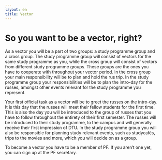 ```yaml
---
layout: en
title: Vector
---
```


<h1>So you want to be a vector, right?</h1>

<div id="poster-image" style="background-image: url('/static/img/vektorMel.jpg');">
</div>

<p>As a vector you will be a part of two groups: a study programme group and a cross group. The study programme group will consist of vectors for the same study programme as you, while the cross group will consist of vectors from different study programme groups. These groups are the ones you have to cooperate with throughout your vector period. In the cross group your main responsibility will be to plan and hold the rus trip. In the study programme group your responsibilities will be to plan the intro-day for the russes, amongst other events relevant for the study programme you represent.</p>

<p>Your first official task as a vector will be to greet the russes on the intro-day. It is this day that the russes will meet their fellow students for the first time. This is also the day you will be introduced to the group of russes that you have to follow throughout the entirety of their first semester. The russes will be introduced to their study programme, to the campus and will generally receive their first impression of DTU. In the study programme group you will also be responsible for planning study relevant events, such as studycafés, trips to the movies and more, which you will decide on as a group.
</p>

<p>To become a vector you have to be a member of PF. If you aren’t one yet, you can sign up at the PF secretary.</p>
